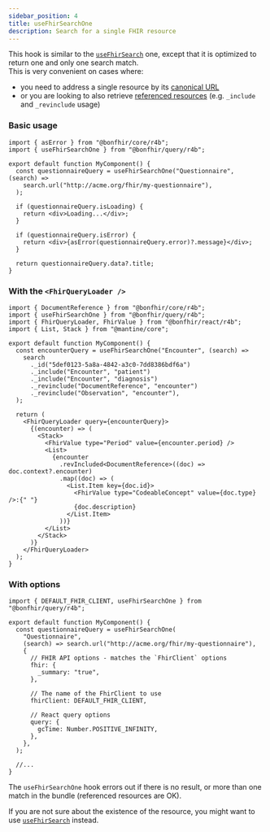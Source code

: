 ```yaml
---
sidebar_position: 4
title: useFhirSearchOne
description: Search for a single FHIR resource
---
```


This hook is similar to the [`useFhirSearch`](/packages/query/queries/use-fhir-search) one, except that it is optimized to
return one and only one search match.  
This is very convenient on cases where:

- you need to address a single resource by its [canonical URL](https://www.hl7.org/fhir/references.html#canonical)
- or you are looking to also retrieve [referenced resources](https://www.hl7.org/fhir/search.html#include) (e.g. `_include` and `_revinclude` usage)

### Basic usage

```tsx
import { asError } from "@bonfhir/core/r4b";
import { useFhirSearchOne } from "@bonfhir/query/r4b";

export default function MyComponent() {
  const questionnaireQuery = useFhirSearchOne("Questionnaire", (search) =>
    search.url("http://acme.org/fhir/my-questionnaire"),
  );

  if (questionnaireQuery.isLoading) {
    return <div>Loading...</div>;
  }

  if (questionnaireQuery.isError) {
    return <div>{asError(questionnaireQuery.error)?.message}</div>;
  }

  return questionnaireQuery.data?.title;
}
```

### With the `<FhirQueryLoader />`

```tsx
import { DocumentReference } from "@bonfhir/core/r4b";
import { useFhirSearchOne } from "@bonfhir/query/r4b";
import { FhirQueryLoader, FhirValue } from "@bonfhir/react/r4b";
import { List, Stack } from "@mantine/core";

export default function MyComponent() {
  const encounterQuery = useFhirSearchOne("Encounter", (search) =>
    search
      ._id("5def0123-5a8a-4842-a3c0-7dd8386bdf6a")
      ._include("Encounter", "patient")
      ._include("Encounter", "diagnosis")
      ._revinclude("DocumentReference", "encounter")
      ._revinclude("Observation", "encounter"),
  );

  return (
    <FhirQueryLoader query={encounterQuery}>
      {(encounter) => (
        <Stack>
          <FhirValue type="Period" value={encounter.period} />
          <List>
            {encounter
              .revIncluded<DocumentReference>((doc) => doc.context?.encounter)
              .map((doc) => (
                <List.Item key={doc.id}>
                  <FhirValue type="CodeableConcept" value={doc.type} />:{" "}
                  {doc.description}
                </List.Item>
              ))}
          </List>
        </Stack>
      )}
    </FhirQueryLoader>
  );
}
```

### With options

```tsx
import { DEFAULT_FHIR_CLIENT, useFhirSearchOne } from "@bonfhir/query/r4b";

export default function MyComponent() {
  const questionnaireQuery = useFhirSearchOne(
    "Questionnaire",
    (search) => search.url("http://acme.org/fhir/my-questionnaire"),
    {
      // FHIR API options - matches the `FhirClient` options
      fhir: {
        _summary: "true",
      },

      // The name of the FhirClient to use
      fhirClient: DEFAULT_FHIR_CLIENT,

      // React query options
      query: {
        gcTime: Number.POSITIVE_INFINITY,
      },
    },
  );

  //...
}
```

The `useFhirSearchOne` hook errors out if there is no result, or more than one match in the bundle (referenced resources are OK).

If you are not sure about the existence of the resource, you might want to use [`useFhirSearch`](/packages/query/queries/use-fhir-search) instead.

